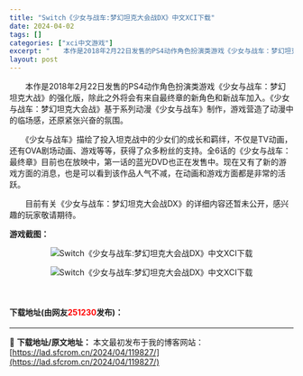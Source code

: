 ```yaml
---
title: "Switch《少女与战车:梦幻坦克大会战DX》中文XCI下载"
date: 2024-04-02
tags: []
categories: ["xci中文游戏"]
excerpt: "　　本作是2018年2月22日发售的PS4动作角色扮演类游戏《少女与战车：梦幻坦克大战》的强化版，除此之外将会有来自最终章的新角色和新战车加入。《少女与战车：梦幻坦克大会战》基于系列动漫《少女与战车》制作，游戏营造了动漫中的临场感，还原紧张兴奋的氛围。 　　《少女与战车》描绘了投入坦克战中的少女们的&hellip;"
layout: post
---
```


 <p>　　本作是2018年2月22日发售的PS4动作角色扮演类游戏《少女与战车：梦幻坦克大战》的强化版，除此之外将会有来自最终章的新角色和新战车加入。《少女与战车：梦幻坦克大会战》基于系列动漫《少女与战车》制作，游戏营造了动漫中的临场感，还原紧张兴奋的氛围。</p> <p>　　《少女与战车》描绘了投入坦克战中的少女们的成长和羁绊，不仅是TV动画，还有OVA剧场动画、游戏等等，获得了众多粉丝的支持。全6话的《少女与战车：最终章》目前也在放映中，第一话的蓝光DVD也正在发售中。现在又有了新的游戏方面的消息，也是可以看到该作品人气不减，在动画和游戏方面都是非常的活跃。</p> <p>　　目前有关《少女与战车：梦幻坦克大会战DX》的详细内容还暂未公开，感兴趣的玩家敬请期待。</p> <p><strong>游戏截图：</strong></p> <p align="center"><img border="0" src="https://lad.sfcrom.cn/wp-content/uploads/2024/04/20240401_660b42918711b.webp" alt="Switch《少女与战车:梦幻坦克大会战DX》中文XCI下载" /></p> <p align="center"><img border="0" src="https://lad.sfcrom.cn/wp-content/uploads/2024/04/20240401_660b4291df0e2.webp" alt="Switch《少女与战车:梦幻坦克大会战DX》中文XCI下载" /></p> <p>&nbsp;</p> <p><h4>下载地址(由网友<font color="red">251230</font>发布)：</h4></p> 

---
📖 **下载地址/原文地址：** 本文最初发布于我的博客网站：[https://lad.sfcrom.cn/2024/04/119827/](https://lad.sfcrom.cn/2024/04/119827/)

